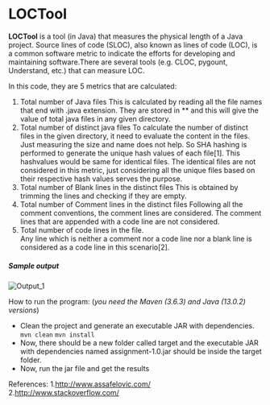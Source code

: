 # LOCTool
**LOCTool** is a tool (in Java) that measures the physical length of a Java project. Source lines of code (SLOC), also known as lines of code (LOC), is a common software metric to indicate the efforts for developing and maintaining software.There are several tools (e.g. CLOC, pygount, Understand, etc.) that can measure LOC. 

In this code, they are 5 metrics that are calculated:
1.	Total number of Java files
This is calculated by reading all the file names that end with .java extension. They are stored in ** and this will give the value of total java files in any given directory. 
1.	Total number of distinct java files
To calculate the number of distinct files in the given directory, it need to evaluate the content in the files. Just measuring the size and name does not help. So SHA hashing is performed to generate the unique hash values of each file[1]. This hashvalues would be same for identical files. The identical files are not considered in this metric, just considering all the unique files based on their respective hash values serves the purpose.
1.	Total number of Blank lines in the distinct files
This is obtained by trimming the lines and checking if they are empty. 
1.	Total number of Comment lines in the distinct files
Following all the comment conventions, the comment lines are considered. The comment lines that are appended with a code line are not considered. 
1.	Total number of code lines in the file.  
Any line which is neither a comment nor a code line nor a blank line is considered as a code line in this scenario[2]. 

##### Sample output 
![Output_1](https://user-images.githubusercontent.com/47337879/118347223-8a0a4d80-b50f-11eb-8075-6eeb15527fed.jpg)

How to run the program:
(*you need the Maven (3.6.3) and Java (13.0.2) versions*)
- Clean the project and generate an executable JAR with dependencies.
 `mvn clean`
 `mvn install`
- Now, there should be a new folder called target and the executable JAR with
dependencies named assignment-1.0.jar should be inside the target folder.
- Now, run the jar file and get the results

References:
1.http://www.assafelovic.com/
2.http://www.stackoverflow.com/
